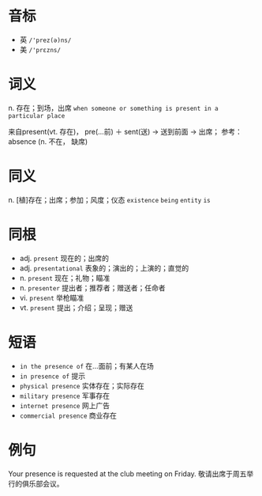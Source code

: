 # 音标

- 英 `/'prez(ə)ns/`
- 美 `/'prɛzns/`

# 词义

n. 存在；到场，出席
`when someone or something is present in a particular place`



来自present(vt. 存在)， pre(…前) ＋ sent(送) → 送到前面 → 出席； 参考： absence (n. 不在， 缺席)

# 同义

n. [植]存在；出席；参加；风度；仪态
`existence` `being` `entity` `is`

# 同根

- adj. `present` 现在的；出席的
- adj. `presentational` 表象的；演出的；上演的；直觉的
- n. `present` 现在；礼物；瞄准
- n. `presenter` 提出者；推荐者；赠送者；任命者
- vi. `present` 举枪瞄准
- vt. `present` 提出；介绍；呈现；赠送

# 短语

- `in the presence of` 在…面前；有某人在场
- `in presence of` 提示
- `physical presence` 实体存在；实际存在
- `military presence` 军事存在
- `internet presence` 网上广告
- `commercial presence` 商业存在

# 例句

Your presence is requested at the club meeting on Friday.
敬请出席于周五举行的俱乐部会议。


